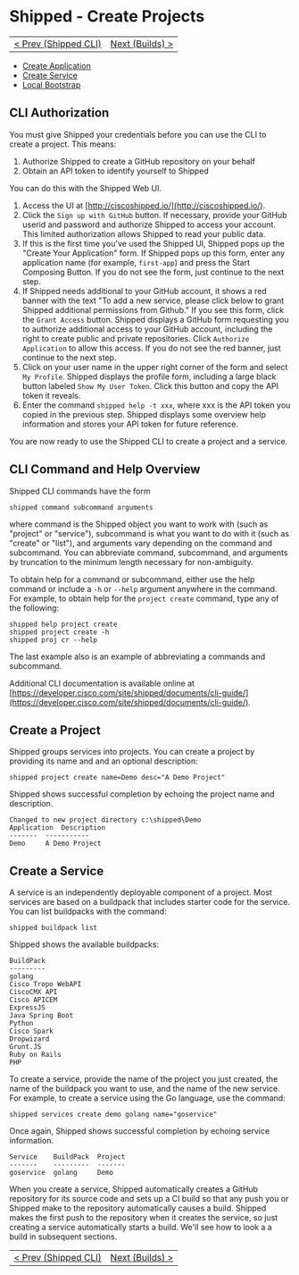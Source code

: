 # Shipped - Create Projects
<table><tr>
<td align="left"><a href="1.md">&lt; Prev (Shipped CLI)</a></td>
<td align="right"><a href="3.md"><a href="3.md">Next (Builds) ></a></td>
</tr></table>

- <a href="#create">Create Application</a>
- <a href="#service">Create Service</a>
- <a href="3.md">Local Bootstrap</a>

<a name="API-token"></a>
## CLI Authorization
You must give Shipped your credentials before you can use the CLI to create a project.  This means:

1. Authorize Shipped to create a GitHub repository on your behalf
2. Obtain an API token to identify yourself to Shipped

You can do this with the Shipped Web UI.

1. Access the UI at [http://ciscoshipped.io/](http://ciscoshipped.io/).
2. Click the `Sign up with GitHub` button.  If necessary, provide your GitHub userid and password and authorize Shipped to access your account.  This limited authorization allows Shipped to read your public data.
3. If this is the first time you've used the Shipped UI, Shipped pops up the "Create Your Application" form.  If Shipped pops up this form, enter any application name (for example, `first-app`) and press the Start Composing Button. If you do not see the form, just continue to the next step.
4. If Shipped needs additional to your GitHub account, it shows a red banner with the text "To add a new service, please click below to grant Shipped additional permissions from Github."  If you see this form, click the `Grant Access` button.  Shipped displays a GitHub form requesting you to authorize additional access to your GitHub account, including the right to create public and private repositories.  Click `Authorize Application` to allow this access.  If you do not see the red banner, just continue to the next step.
5. Click on your user name in the upper right corner of the form and select `My Profile`.  Shipped displays the profile form, including a large black button labeled `Show My User Token`.  Click this button and copy the API token it reveals.
6. Enter the command `shipped help -t xxx`, where xxx is the API token you copied in the previous step.   Shipped displays some overview help information and stores your API token for future reference.

You are now ready to use the Shipped CLI to create a project and a service.

<a name="Overview"></a>
## CLI Command and Help Overview
Shipped CLI commands have the form

    shipped command subcommand arguments

where command is the Shipped object you want to work with (such as "project" or "service"), subcommand is what you want to do with it (such as "create" or "list"), and arguments vary depending on the command and subcommand.  You can abbreviate command, subcommand, and arguments by truncation to the minimum length necessary for non-ambiguity.

To obtain help for a command or subcommand, either use the help command or include a `-h` or `--help` argument anywhere in the command.  For example, to obtain help for the `project create` command, type any of the following:

    shipped help project create
    shipped project create -h
    shipped proj cr --help

The last example also is an example of abbreviating a commands and subcommand.

Additional CLI documentation is available online at [https://developer.cisco.com/site/shipped/documents/cli-guide/](https://developer.cisco.com/site/shipped/documents/cli-guide/). 

<a name="create"></a>
## Create a Project
Shipped groups services into projects.  You can create a project by providing its name and and an optional description: 

    shipped project create name=Demo desc="A Demo Project"

Shipped shows successful completion by echoing the project name and description.

    Changed to new project directory c:\shipped\Demo
    Application  Description
    -------  -----------
    Demo	 A Demo Project



<a name="service"></a>
## Create a Service
A service is an independently deployable component of a project.  Most services are based on a buildpack that includes starter code for the service.  You can list buildpacks with the command:

    shipped buildpack list

Shipped shows the available buildpacks:

    BuildPack
    ---------
    golang
    Cisco Tropo WebAPI
    CiscoCMX API
    Cisco APICEM
    ExpressJS
    Java Spring Boot
    Python
    Cisco Spark
    Dropwizard
    Grunt.JS
    Ruby on Rails
    PHP


To create a service, provide the name of the project you just created, the name of the buildpack you want to use, and the name of the new service.  For example, to create a service using the Go language, use the command:

    shipped services create demo golang name="goservice"

Once again, Shipped shows successful completion by echoing service information.

    Service    BuildPack  Project
    -------    ---------  -------
    goservice  golang     Demo

When you create a service, Shipped automatically creates a GitHub repository for its source code and sets up a CI build so that any push you or Shipped make to the repository automatically causes a build.  Shipped makes the first push to the repository when it creates the service, so just creating a service automatically starts a build.  We'll see how to look a a build in subsequent sections.
<table><tr>
<td align="left"><a href="1.md">&lt; Prev (Shipped CLI)</a></td>
<td align="right"><a href="1.md"><a href="2.md">Next (Builds) ></a></td>
</tr></table>
        
